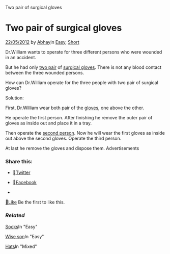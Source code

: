 Two pair of surgical gloves

# Two pair of surgical gloves

[22/05/2012](https://mindbenderpuzzles.wordpress.com/2012/05/22/two-pair-of-surgical-gloves/) by [Abhay](https://mindbenderpuzzles.wordpress.com/author/abhay1991/)in [Easy](https://mindbenderpuzzles.wordpress.com/category/easy/), [Short](https://mindbenderpuzzles.wordpress.com/category/easy/short-easy/)

Dr.William wants to operate for three different persons who were wounded in an accident.

But he had only [two pair](http://en.wikipedia.org/wiki/List_of_poker_hands) of [surgical gloves](http://en.wikipedia.org/wiki/Medical_glove). There is not any blood contact between the three wounded persons.

How can Dr.William operate for the three people with two pair of surgical gloves?

Solution:

First, Dr.William wear both pair of the [gloves](http://en.wikipedia.org/wiki/Glove), one above the other.

He operate the first person. After finishing he remove the outer pair of gloves as inside out and place it in a tray.

Then operate the [second person](http://en.wikipedia.org/wiki/Grammatical_person). Now he will wear the first gloves as inside out above the second gloves. Operate the third person.

At last he remove the gloves and dispose them.
Advertisements

### Share this:

- [Twitter](https://mindbenderpuzzles.wordpress.com/2012/05/22/two-pair-of-surgical-gloves/?share=twitter&nb=1)
- [Facebook](https://mindbenderpuzzles.wordpress.com/2012/05/22/two-pair-of-surgical-gloves/?share=facebook&nb=1)

-
[Like](https://widgets.wp.com/likes/#)
Be the first to like this.

### *Related*

[Socks](https://mindbenderpuzzles.wordpress.com/2012/01/14/socks/)In "Easy"

[Wise son](https://mindbenderpuzzles.wordpress.com/2012/01/22/wise-son/)In "Easy"

[Hats](https://mindbenderpuzzles.wordpress.com/2011/12/26/hats/)In "Mixed"